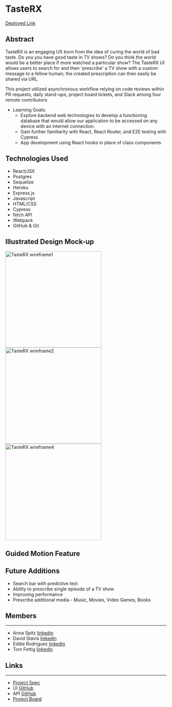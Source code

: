 # TasteRX

[Deployed Link](https://tasterx.herokuapp.com/)

## Abstract
TasteRX is an engaging UX born from the idea of curing the world of bad taste.  Do you you have good taste in TV shows?  Do you think the world would be a better place if more watched a particular show?  The TasteRX UI allows users to search for and then 'prescribe' a TV show with a custom message to a fellow human; the created prescription can then easily be shared via URL.   

This project utilized asynchronous workflow relying on code reviews within PR requests, daily stand-ups, project board tickets, and Slack among four remote contributors

* Learning Goals:
    * Explore backend web technologies to develop a functioning database that would allow our application to be accessed on any device with an internet connection.   
    * Gain further familiarity with React, React Router, and E2E testing with Cypress
    * App development using React hooks in place of class components


## Technologies Used
- React/JSX
- Postgres
- Sequelize
- Heroku
- Express.js
- Javascript
- HTML/CSS
- Cypress
- fetch API 
- Webpack
- GitHub & Git

## Illustrated Design Mock-up
<img width="300" alt="TasteRX wireframe1" src="https://user-images.githubusercontent.com/100659793/191032835-4c35fdeb-31bb-43cf-9b94-f2b54643d0c6.png">
<img width="300" alt="TasteRX wireframe2" src="https://user-images.githubusercontent.com/100659793/191033284-0459a8a5-6a0a-4cf0-8b75-8d1a251227c7.png">
<img width="300" alt="TasteRX wireframe4" src="https://user-images.githubusercontent.com/100659793/191033608-7eb3c94d-1482-444b-9476-8a953b8bd9e0.png">

## Guided Motion Feature


## Future Additions 
* Search bar with predictive text
* Ability to prescribe single episode of a TV show 
* Improving performance
* Prescribe additional media - Music, Movies, Video Games, Books
## Members
__________________________
- Anna Spitz [linkedin](https://www.linkedin.com/in/aspitz1/)
- David Stavis [linkedin](https://www.linkedin.com/in/dstavis/)
- Eddie Rodriguez [linkedin](https://www.linkedin.com/in/edward-rodriguez-1b497423b/)
- Tom Fettig [linkedin](https://www.linkedin.com/in/tom-fettig-86323a115/)

## Links
__________________________
- [Project Spec](https://frontend.turing.edu/projects/module-3/stretch.html)
- UI [GitHub](https://github.com/dstavis/tasterx)
- API [GitHub](https://github.com/dstavis/tasterx-api)
- [Project Board](https://trello.com/b/X48waU4e/tasterx)
